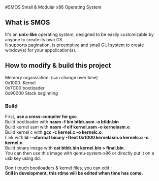 #SMOS
Small &amp; Modular x86 Operating System
## What is SMOS
It's an **unix-like** operating system, designed to be easily customizable by anyone to create its own OS.</br>
It supports pagination, is preemptive and small GUI system to create window(s) for your appplication(s).</br>
## How to modify & build this project
Memory organization: (can change over time)</br>
0x1000: Kernel</br>
0x7C00 bootloader</br>
0x90000 Stack beginning</br>
### Build
First, **use a cross-compiler for gcc**.</br>
Build bootloader with **nasm -f bin btldr.asm -o btldr.bin**</br>
Build kernel asm with **nasm -f elf kernel.asm -o kernelasm.o**.</br>
Build kernel c with **gcc -c kernel.c -o kernelc.o**.</br>
Link with **ld --oformat binary -Ttext 0x1000 kernelasm.o kernelc.o -o kernel.o**.</br>
Build binary image with **cat btldr.bin kernel.bin > final.bin**.</br>
You can then use this image with qemu-system-x86 or directly put it on a usb key using dd.</br>

Don't touch bootloaders & kernel files, you can edit :</br>
**Still in development, this rdme will be edited when time has come.**

